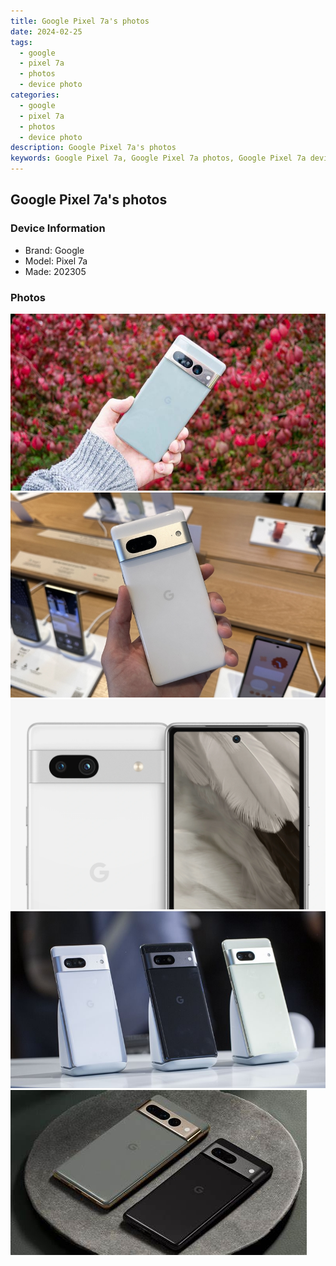 ```yaml
---
title: Google Pixel 7a's photos
date: 2024-02-25
tags: 
  - google
  - pixel 7a
  - photos
  - device photo
categories: 
  - google
  - pixel 7a
  - photos
  - device photo
description: Google Pixel 7a's photos
keywords: Google Pixel 7a, Google Pixel 7a photos, Google Pixel 7a device photo
---
```


## Google Pixel 7a's photos

### Device Information

- Brand: Google
- Model: Pixel 7a
- Made: 202305

### Photos

![/images/best-assets/devices/google/google-pixel-7a/1.jpg](/images/best-assets/devices/google/google-pixel-7a/1.jpg)
![/images/best-assets/devices/google/google-pixel-7a/2.jpg](/images/best-assets/devices/google/google-pixel-7a/2.jpg)
![/images/best-assets/devices/google/google-pixel-7a/3.jpg](/images/best-assets/devices/google/google-pixel-7a/3.jpg)
![/images/best-assets/devices/google/google-pixel-7a/4.jpg](/images/best-assets/devices/google/google-pixel-7a/4.jpg)
![/images/best-assets/devices/google/google-pixel-7a/5.jpg](/images/best-assets/devices/google/google-pixel-7a/5.jpg)
